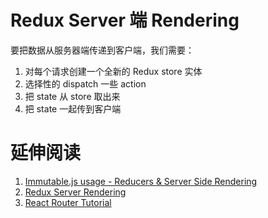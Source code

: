 # Redux Server 端 Rendering

要把数据从服务器端传递到客户端，我们需要：

1. 对每个请求创建一个全新的 Redux store 实体
2. 选择性的 dispatch 一些 action
3. 把 state 从 store 取出来
4. 把 state 一起传到客户端

# 延伸阅读
1. [Immutable.js usage - Reducers & Server Side Rendering](https://github.com/reactjs/redux/issues/1555)
2. [Redux Server Rendering](http://redux.js.org/docs/recipes/ServerRendering.html)
3. [React Router Tutorial](https://github.com/reactjs/react-router-tutorial)